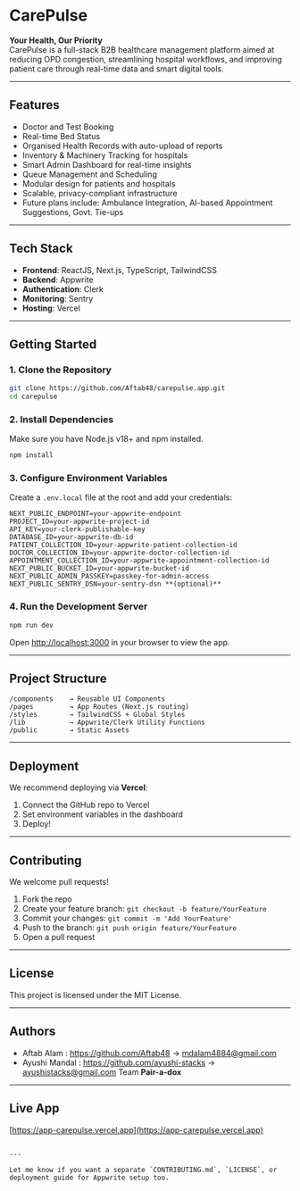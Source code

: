 # CarePulse

**Your Health, Our Priority**  
CarePulse is a full-stack B2B healthcare management platform aimed at reducing OPD congestion, streamlining hospital workflows, and improving patient care through real-time data and smart digital tools.

---

## Features

- Doctor and Test Booking
- Real-time Bed Status
- Organised Health Records with auto-upload of reports
- Inventory & Machinery Tracking for hospitals
- Smart Admin Dashboard for real-time insights
- Queue Management and Scheduling
- Modular design for patients and hospitals
- Scalable, privacy-compliant infrastructure
- Future plans include: Ambulance Integration, AI-based Appointment Suggestions, Govt. Tie-ups

---

## Tech Stack

- **Frontend**: ReactJS, Next.js, TypeScript, TailwindCSS
- **Backend**: Appwrite
- **Authentication**: Clerk
- **Monitoring**: Sentry
- **Hosting**: Vercel

---

## Getting Started

### 1. Clone the Repository

```bash
git clone https://github.com/Aftab48/carepulse.app.git
cd carepulse
```

### 2. Install Dependencies

Make sure you have Node.js v18+ and npm installed.

```bash
npm install
```

### 3. Configure Environment Variables

Create a `.env.local` file at the root and add your credentials:

```env
NEXT_PUBLIC_ENDPOINT=your-appwrite-endpoint
PROJECT_ID=your-appwrite-project-id
API_KEY=your-clerk-publishable-key
DATABASE_ID=your-appwrite-db-id
PATIENT_COLLECTION_ID=your-appwrite-patient-collection-id
DOCTOR_COLLECTION_ID=your-appwrite-doctor-collection-id
APPOINTMENT_COLLECTION_ID=your-appwrite-appointment-collection-id
NEXT_PUBLIC_BUCKET_ID=your-appwrite-bucket-id
NEXT_PUBLIC_ADMIN_PASSKEY=passkey-for-admin-access
NEXT_PUBLIC_SENTRY_DSN=your-sentry-dsn **(optional)**
```

### 4. Run the Development Server

```bash
npm run dev
```

Open [http://localhost:3000](http://localhost:3000) in your browser to view the app.

---

## Project Structure

```
/components    → Reusable UI Components
/pages         → App Routes (Next.js routing)
/styles        → TailwindCSS + Global Styles
/lib           → Appwrite/Clerk Utility Functions
/public        → Static Assets
```

---

## Deployment

We recommend deploying via **Vercel**:

1. Connect the GitHub repo to Vercel
2. Set environment variables in the dashboard
3. Deploy!

---

## Contributing

We welcome pull requests!

1. Fork the repo
2. Create your feature branch: `git checkout -b feature/YourFeature`
3. Commit your changes: `git commit -m 'Add YourFeature'`
4. Push to the branch: `git push origin feature/YourFeature`
5. Open a pull request

---

## License

This project is licensed under the MIT License.

---

## Authors

- Aftab Alam : https://github.com/Aftab48 → mdalam4884@gmail.com
- Ayushi Mandal : https://github.com/ayushi-stacks → ayushistacks@gmail.com
  Team **Pair-a-dox**

---

## Live App

[https://app-carepulse.vercel.app](https://app-carepulse.vercel.app)

```

---

Let me know if you want a separate `CONTRIBUTING.md`, `LICENSE`, or deployment guide for Appwrite setup too.
```
